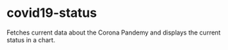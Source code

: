 # covid19-status
Fetches current data about the Corona Pandemy and displays the current status in a chart.
